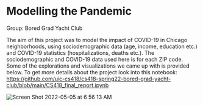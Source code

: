 # Modelling the Pandemic
Group: Bored Grad Yacht Club

The aim of this project was to model the impact of COVID-19 in Chicago neighborhoods, using sociodemographic data (age, income, education etc.) and COVID-19 statistics (hospitalizations, deaths etc.). The sociodemographic and COVID-19 data used here is for each ZIP code. Some of the explorations and visualizations we came up with is provided below. To get more details about the project look into this notebook: https://github.com/uic-cs418/cs418-spring22-bored-grad-yacht-club/blob/main/CS418_final_report.ipynb

![Screen Shot 2022-05-05 at 6 56 13 AM](https://user-images.githubusercontent.com/90569118/166918813-b1942011-7e9d-4015-b3be-011ff4a67b66.png)
